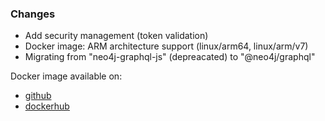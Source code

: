 ### Changes
- Add security management (token validation)
- Docker image: ARM architecture support (linux/arm64, linux/arm/v7)
- Migrating from "neo4j-graphql-js" (depreacated) to "@neo4j/graphql"

Docker image available on:
- [github](https://github.com/xclemence/dependencies-graph-graphql/packages)
- [dockerhub](https://hub.docker.com/r/xclemence/dependencies-graph-graphql)

